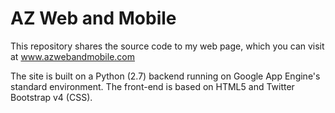 # AZ Web and Mobile

This repository shares the source code to my web page, which you can visit at  www.azwebandmobile.com 

The site is built on a Python (2.7) backend running on Google App Engine's standard environment. The front-end is based on HTML5 and Twitter Bootstrap v4 (CSS).   
